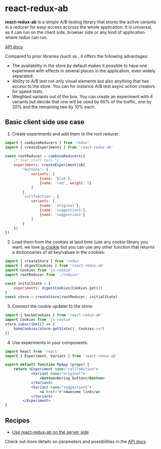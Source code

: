 # react-redux-ab

**react-redux-ab** is a simple A/B testing library that stores the active variants in a reducer for easy access accross the whole application. It is universal, as it can run on the client side, browser side or any kind of application where redux can run.

[API docs](docs/API.md)

Compared to prior libraries (such as [](), it offers the following advantages:
- The availability in the store by default makes it possible to have one experiment with effects in several places in the application, even widely separated.
- Ability to A/B test not only visual elements but also anything that has access to the store. You can for instance A/B test async action creators for speed tests.
- Weighted variants out of the box. You can create an experiment with 4 variants but decide that one will be used by 60% of the traffic, one by 20% and the remaining two by 10% each.

## Basic client side use case

1. Create experiments and add them to the root reducer:

```javascript
import { combineReducers } from 'redux'
import { createExperiments } from 'react-redux-ab'

const rootReducer = combineReducers({
	/* Your stuff here */
	experiments: createExperiment(sb{
		'buttons': {
			variants: [
				{name: 'blue'},
				{name: 'red', weight: 5}
			]
		},
		'callToAction': {
			variants: [
				{name: 'original'},
				{name: 'suggestion1'},
				{name: 'suggestion2'}
			]
		}
	})
})
```

2. Load them from the cookies at laod time (use any cookie library you want, we love [js-cookie](https://github.com/js-cookie/js-cookie) but you can use any other function that returns a dictionnaries of all key/values in the cookies:

```javascript
import { createStore } from 'redux'
import { digestCookies } from 'react-redux-ab'
import Cookies from 'js-cookie'
import rootReducer from './reducer'

const initalState = {
	experiments: digestCookies(Cookies.get())
}
const store = createStore(rootReducer, initialState)
```

3. Connect the cookie updater to the store:

```javascript
import { backeCookies } from 'react-redux-ab'
import Cookies from 'js-cookie'
store.subscribe(() => {
	bakeCookies(store.getState(), Cookies.set)
})
```


4. Use experiments in your components:

```jsx
import React from 'react'
import { Experiment, Variant } from 'react-redux-ab'

export default function MyApp (props) {
	return <Experiment name="callToAction">
			<Variant name="original">
				<button>Boring button</button>
			</Variant>
			<Variant name="suggestion2">
				<a href="#">Awesome link</a>
			</Variant>
		</Experiment>
}
```

## Recipes
- [Use react-redux-ab on the server side](docs/recipes/serverside.md)

Check out more details on parameters and possibilities in the [API docs](docs/API.md)